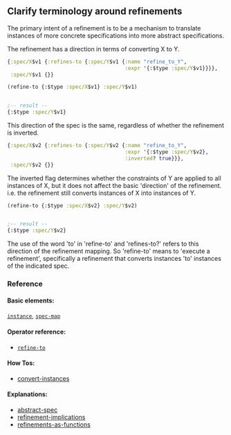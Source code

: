 <!---
  This markdown file was generated. Do not edit.
  -->

## Clarify terminology around refinements

The primary intent of a refinement is to be a mechanism to translate instances of more concrete specifications into more abstract specifications.

The refinement has a direction in terms of converting X to Y.

```clojure
{:spec/X$v1 {:refines-to {:spec/Y$v1 {:name "refine_to_Y",
                                      :expr '{:$type :spec/Y$v1}}}},
 :spec/Y$v1 {}}
```

```clojure
(refine-to {:$type :spec/X$v1} :spec/Y$v1)


;-- result --
{:$type :spec/Y$v1}
```

This direction of the spec is the same, regardless of whether the refinement is inverted.

```clojure
{:spec/X$v2 {:refines-to {:spec/Y$v2 {:name "refine_to_Y",
                                      :expr '{:$type :spec/Y$v2},
                                      :inverted? true}}},
 :spec/Y$v2 {}}
```

The inverted flag determines whether the constraints of Y are applied to all instances of X, but it does not affect the basic 'direction' of the refinement. i.e. the refinement still converts instances of X into instances of Y.

```clojure
(refine-to {:$type :spec/X$v2} :spec/Y$v2)


;-- result --
{:$type :spec/Y$v2}
```

The use of the word 'to' in 'refine-to' and 'refines-to?' refers to this direction of the refinement mapping. So 'refine-to' means to 'execute a refinement', specifically a refinement that converts instances 'to' instances of the indicated spec.

### Reference

#### Basic elements:

[`instance`](../halite_basic-syntax-reference.md#instance), [`spec-map`](../../halite_spec-syntax-reference.md)

#### Operator reference:

* [`refine-to`](../halite_full-reference.md#refine-to)


#### How Tos:

* [convert-instances](../how-to/halite_convert-instances.md)


#### Explanations:

* [abstract-spec](../explanation/halite_abstract-spec.md)
* [refinement-implications](../explanation/halite_refinement-implications.md)
* [refinements-as-functions](../explanation/halite_refinements-as-functions.md)


